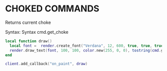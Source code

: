 # CHOKED COMMANDS

Returns current choke

Syntax:	Syntax	cmd.get_choke

```lua
local function draw()
  local font =  render.create_font("Verdana", 12, 600, true, true, true)
  render.draw_text(font, 100, 100, color.new(255, 0, 0), tostring(cmd.get_choke()))
end

client.add_callback("on_paint", draw)
```
